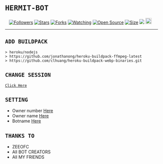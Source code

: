 # ```HERMIT-BOT```
<p align="center">
<a href="https://github.com/HERMIT-SIR/followers"><img title="Followers" src="https://img.shields.io/github/followers/HERMIT-SIR?color=red&style=flat-square"></a>
<a href="https://github.com/HERMIT-SIR/HERMIT-V5/stargazers/"><img title="Stars" src="https://img.shields.io/github/stars/HERMIT-SIR/HERMIT-V5?color=blue&style=flat-square"></a>
<a href="https://github.com/HERMIT-SIR/HERMIT-V5/network/members"><img title="Forks" src="https://img.shields.io/github/forks/HERMIT-SIR/HERMIT-V5?color=red&style=flat-square"></a>
<a href="https://github.com/HERMIT-SIR/HERMIT-V5/watchers"><img title="Watching" src="https://img.shields.io/github/watchers/HERMIT-SIR/HERMIT-V5?label=Watchers&color=blue&style=flat-square"></a>
<a href="https://github.com/HERMIT-SIR/HERMIT-V5"><img title="Open Source" src="https://badges.frapsoft.com/os/v2/open-source.svg?v=103"></a>
<a href="https://github.com/HERMIT-SIR/HERMIT-V5/"><img title="Size" src="https://img.shields.io/github/repo-size/HERMIT-SIR/HERMIT-V5?style=flat-square&color=green"></a>
<a href="https://hits.seeyoufarm.com"><img src="https://hits.seeyoufarm.com/api/count/incr/badge.svg?url=https%3A%2F%2Fgithub.com%2FHERMIT-SIR%2FHERMIT-V5&count_bg=%2379C83D&title_bg=%23555555&icon=probot.svg&icon_color=%2300FF6D&title=hits&edge_flat=false"/></a>
<a href="https://github.com/HERMIT-SIR/HERMIT-V5/graphs/commit-activity"><img height="20" src="https://img.shields.io/badge/Maintained%3F-yes-green.svg"></a>&nbsp;&nbsp;
</p>
<p align='center'>
    </p>

-------

## `ADD BUILDPACK`

```
> heroku/nodejs
> https://github.com/jonathanong/heroku-buildpack-ffmpeg-latest
> https://github.com/clhuang/heroku-buildpack-webp-binaries.git
```

## `CHANGE SESSION`

[`Click Here`](https://github.com/HERMIT-SIR/HERMIT-V5/blob/main/session.json#L1)

## `SETTING`

- Owner number [Here](https://github.com/HERMIT-SIR/HERMIT-V5/blob/main/settings.json#L1)
- Owner name [Here](https://github.com/HERMIT-SIR/HERMIT-V5/blob/main/settings.json#L1)
- Botname [Here](https://github.com/HERMIT-SIR/HERMIT-V5/blob/main/settings.json#L1)


## `THANKS TO`

- ZEEOFC
- All BOT CREATORS
- All MY FRIENDS
